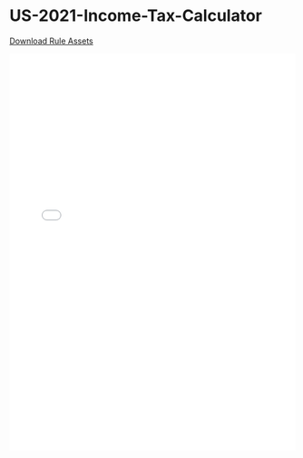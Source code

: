 # US-2021-Income-Tax-Calculator

[Download Rule Assets](https://github.com/corticon/templates/blob/main/Dynamic-Form-Templates/US-2021-Income-Tax-Calculator/Rule%20Assets.zip)

<iframe width="100%" height="700" src="//jsfiddle.net/salmelinovitz/d4tb3e16/2/embedded/result/" allowfullscreen="allowfullscreen" allowpaymentrequest frameborder="0"></iframe>